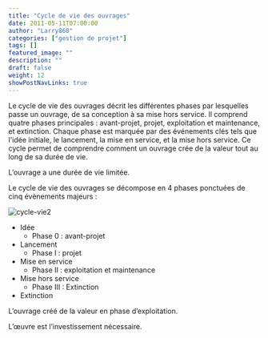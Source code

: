 ```yaml
---
title: "Cycle de vie des ouvrages"
date: 2011-05-11T07:00:00
author: "Larry868"
categories: ["gestion de projet"]
tags: []
featured_image: ""
description: ""
draft: false
weight: 12
showPostNavLinks: true
---
```


Le cycle de vie des ouvrages décrit les différentes phases par lesquelles passe un ouvrage, de sa conception à sa mise hors service. Il comprend quatre phases principales : avant-projet, projet, exploitation et maintenance, et extinction. Chaque phase est marquée par des événements clés tels que l'idée initiale, le lancement, la mise en service, et la mise hors service. Ce cycle permet de comprendre comment un ouvrage crée de la valeur tout au long de sa durée de vie.

<!--more-->

L’ouvrage a une durée de vie limitée. 

Le cycle de vie des ouvrages se décompose en 4 phases ponctuées de cinq évènements majeurs :

![cycle-vie2](/images/formation-projet-cycle-vie2.png)

- Idée
    - Phase 0 : avant-projet
- Lancement
    - Phase I : projet
- Mise en service
    - Phase II : exploitation et maintenance
- Mise hors service
    - Phase III : Extinction
- Extinction

L’ouvrage créé de la valeur en phase d’exploitation.

L’œuvre est l’investissement nécessaire.

